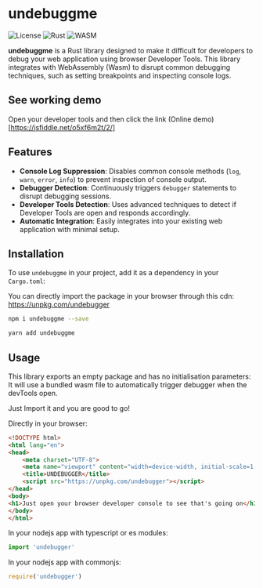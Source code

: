 # undebuggme

![License](https://img.shields.io/badge/license-MIT-blue.svg)
![Rust](https://img.shields.io/badge/rust-1.50%2B-blue.svg)
![WASM](https://img.shields.io/badge/wasm-pack-0.10.1-blue.svg)

**undebuggme** is a Rust library designed to make it difficult for developers to debug your web application using browser Developer Tools. This library integrates with WebAssembly (Wasm) to disrupt common debugging techniques, such as setting breakpoints and inspecting console logs.

## See working demo
Open your developer tools and then click the link
(Online demo)[https://jsfiddle.net/o5xf6m2t/2/]


## Features

- **Console Log Suppression**: Disables common console methods (`log`, `warn`, `error`, `info`) to prevent inspection of console output.
- **Debugger Detection**: Continuously triggers `debugger` statements to disrupt debugging sessions.
- **Developer Tools Detection**: Uses advanced techniques to detect if Developer Tools are open and responds accordingly.
- **Automatic Integration**: Easily integrates into your existing web application with minimal setup.

## Installation

To use `undebuggme` in your project, add it as a dependency in your `Cargo.toml`:

You can directly import the package in your browser through this cdn: https://unpkg.com/undebugger

```bash
npm i undebuggme --save
```

```bash
yarn add undebuggme
```

## Usage
This library exports an empty package and has no initialisation parameters:
It will use a bundled wasm file to automatically trigger debugger when the devTools open.

Just Import it and you are good to go!

Directly in your browser:
```html
<!DOCTYPE html>
<html lang="en">
<head>
    <meta charset="UTF-8">
    <meta name="viewport" content="width=device-width, initial-scale=1.0">
    <title>UNDEBUGGER</title>
    <script src="https://unpkg.com/undebugger"></script>
</head>
<body>
<h1>Just open your browser developer console to see that's going on</h1>
</body>
</html>
```

In your nodejs app with typescript or es modules:
```typescript
import 'undebugger'
```

In your nodejs app with commonjs:
```typescript
require('undebugger')
```
